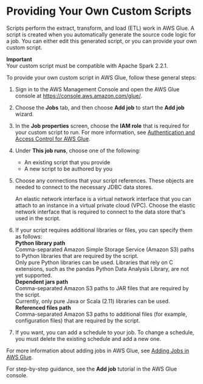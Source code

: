 # Providing Your Own Custom Scripts<a name="console-custom-created"></a>

Scripts perform the extract, transform, and load \(ETL\) work in AWS Glue\. A script is created when you automatically generate the source code logic for a job\. You can either edit this generated script, or you can provide your own custom script\.

**Important**  
Your custom script must be compatible with Apache Spark 2\.2\.1\.

To provide your own custom script in AWS Glue, follow these general steps:

1. Sign in to the AWS Management Console and open the AWS Glue console at [https://console\.aws\.amazon\.com/glue/](https://console.aws.amazon.com/glue/)\.

1. Choose the **Jobs** tab, and then choose **Add job** to start the **Add job** wizard\.

1. In the **Job properties** screen, choose the **IAM role** that is required for your custom script to run\. For more information, see [Authentication and Access Control for AWS Glue](authentication-and-access-control.md)\.

1. Under **This job runs**, choose one of the following:
   + An existing script that you provide
   + A new script to be authored by you

1. Choose any connections that your script references\. These objects are needed to connect to the necessary JDBC data stores\.

   An elastic network interface is a virtual network interface that you can attach to an instance in a virtual private cloud \(VPC\)\. Choose the elastic network interface that is required to connect to the data store that's used in the script\.

1. If your script requires additional libraries or files, you can specify them as follows:  
**Python library path**  
Comma\-separated Amazon Simple Storage Service \(Amazon S3\) paths to Python libraries that are required by the script\.  
Only pure Python libraries can be used\. Libraries that rely on C extensions, such as the pandas Python Data Analysis Library, are not yet supported\.  
**Dependent jars path**  
Comma\-separated Amazon S3 paths to JAR files that are required by the script\.  
Currently, only pure Java or Scala \(2\.11\) libraries can be used\.  
**Referenced files path**  
Comma\-separated Amazon S3 paths to additional files \(for example, configuration files\) that are required by the script\.

1. If you want, you can add a schedule to your job\. To change a schedule, you must delete the existing schedule and add a new one\.

For more information about adding jobs in AWS Glue, see [Adding Jobs in AWS Glue](add-job.md)\. 

For step\-by\-step guidance, see the **Add job** tutorial in the AWS Glue console\.